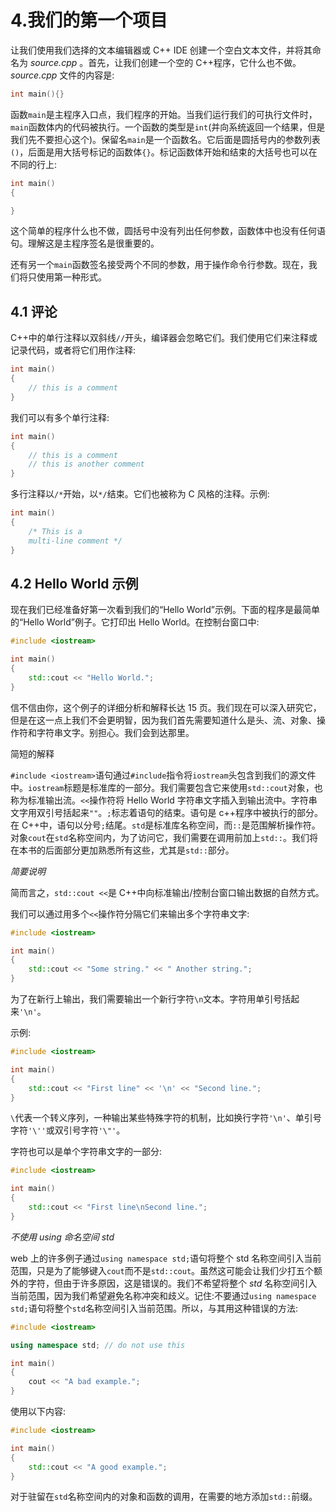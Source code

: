 # 4.我们的第一个项目

让我们使用我们选择的文本编辑器或 C++ IDE 创建一个空白文本文件，并将其命名为 *source.cpp* 。首先，让我们创建一个空的 C++程序，它什么也不做。 *source.cpp* 文件的内容是:

```cpp
int main(){}

```

函数`main`是主程序入口点，我们程序的开始。当我们运行我们的可执行文件时，`main`函数体内的代码被执行。一个函数的类型是`int`(并向系统返回一个结果，但是我们先不要担心这个)。保留名`main`是一个函数名。它后面是圆括号内的参数列表`()`，后面是用大括号标记的函数体`{}`。标记函数体开始和结束的大括号也可以在不同的行上:

```cpp
int main()
{

}

```

这个简单的程序什么也不做，圆括号中没有列出任何参数，函数体中也没有任何语句。理解这是主程序签名是很重要的。

还有另一个`main`函数签名接受两个不同的参数，用于操作命令行参数。现在，我们将只使用第一种形式。

## 4.1 评论

C++中的单行注释以双斜线`//`开头，编译器会忽略它们。我们使用它们来注释或记录代码，或者将它们用作注释:

```cpp
int main()
{
    // this is a comment
}

```

我们可以有多个单行注释:

```cpp
int main()
{
    // this is a comment
    // this is another comment
}

```

多行注释以`/*`开始，以`*/`结束。它们也被称为 C 风格的注释。示例:

```cpp
int main()
{
    /* This is a
    multi-line comment */
}

```

## 4.2 Hello World 示例

现在我们已经准备好第一次看到我们的“Hello World”示例。下面的程序是最简单的“Hello World”例子。它打印出 Hello World。在控制台窗口中:

```cpp
#include <iostream>

int main()
{
    std::cout << "Hello World.";
}

```

信不信由你，这个例子的详细分析和解释长达 15 页。我们现在可以深入研究它，但是在这一点上我们不会更明智，因为我们首先需要知道什么是头、流、对象、操作符和字符串文字。别担心。我们会到达那里。

简短的解释

`#include <iostream>`语句通过`#include`指令将`iostream`头包含到我们的源文件中。`iostream`标题是标准库的一部分。我们需要包含它来使用`std::cout`对象，也称为标准输出流。`<<`操作符将 Hello World 字符串文字插入到输出流中。字符串文字用双引号括起来`""`。`;`标志着语句的结束。语句是 c++程序中被执行的部分。在 C++中，语句以分号`;`结尾。`std`是标准库名称空间，而`::`是范围解析操作符。对象`cout`在`std`名称空间内，为了访问它，我们需要在调用前加上`std::`。我们将在本书的后面部分更加熟悉所有这些，尤其是`std::`部分。

*简要说明*

简而言之，`std::cout <<`是 C++中向标准输出/控制台窗口输出数据的自然方式。

我们可以通过用多个`<<`操作符分隔它们来输出多个字符串文字:

```cpp
#include <iostream>

int main()
{
    std::cout << "Some string." << " Another string.";
}

```

为了在新行上输出，我们需要输出一个新行字符`\n`文本。字符用单引号括起来`'\n'`。

示例:

```cpp
#include <iostream>

int main()
{
    std::cout << "First line" << '\n' << "Second line.";
}

```

`\`代表一个转义序列，一种输出某些特殊字符的机制，比如换行字符`'\n'`、单引号字符`'\''`或双引号字符`'\"'`。

字符也可以是单个字符串文字的一部分:

```cpp
#include <iostream>

int main()
{
    std::cout << "First line\nSecond line.";
}

```

*不使用 using 命名空间 std*

web 上的许多例子通过`using namespace std;`语句将整个 std 名称空间引入当前范围，只是为了能够键入`cout`而不是`std::cout`。虽然这可能会让我们少打五个额外的字符，但由于许多原因，这是错误的。我们不希望将整个 *std* 名称空间引入当前范围，因为我们希望避免名称冲突和歧义。记住:不要通过`using namespace std;`语句将整个`std`名称空间引入当前范围。所以，与其用这种错误的方法:

```cpp
#include <iostream>

using namespace std; // do not use this

int main()
{
    cout << "A bad example.";
}

```

使用以下内容:

```cpp
#include <iostream>

int main()
{
    std::cout << "A good example.";
}

```

对于驻留在`std`名称空间内的对象和函数的调用，在需要的地方添加`std::`前缀。